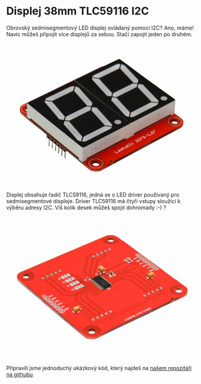 # Displej 38mm TLC59116 I2C

Obrovský sedmisegmentový LED displej ovládaný pomocí I2C? Ano, máme! Navíc můžeš připojit více displejů za sebou. Stačí zapojit jeden po druhém. 

![38mm displej](https://github.com/LaskaKit/Display-38mm-TLC59116-I2C/blob/main/img/4.jpg)

Displej obsahuje řadič TLC59116, jedná se o LED driver používaný pro sedmisegmentové displeje. Driver TLC59116 má čtyři vstupy sloužící k výběru adresy I2C. Víš kolik desek můžeš spojit dohromady :-) ?

![38mm displej](https://github.com/LaskaKit/Display-38mm-TLC59116-I2C/blob/main/img/2.jpg)

Připravili jsme jednoduchý ukázkový kód, který najdeš na [našem repozitáři na githubu](https://github.com/LaskaKit/Display-38mm-TLC59116-I2C/tree/main/SW).
